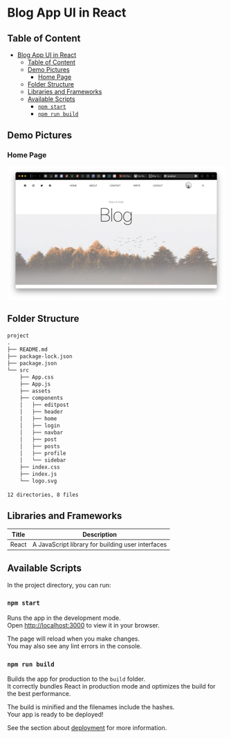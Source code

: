 # Blog App UI in React

## Table of Content

- [Blog App UI in React](#blog-app-ui-in-react)
  - [Table of Content](#table-of-content)
  - [Demo Pictures](#demo-pictures)
    - [Home Page](#home-page)
  - [Folder Structure](#folder-structure)
  - [Libraries and Frameworks](#libraries-and-frameworks)
  - [Available Scripts](#available-scripts)
    - [`npm start`](#npm-start)
    - [`npm run build`](#npm-run-build)

## Demo Pictures

### Home Page

![home](demo/demo_home.png)

## Folder Structure

```
project
.
├── README.md
├── package-lock.json
├── package.json
└── src
    ├── App.css
    ├── App.js
    ├── assets
    ├── components
    │   ├── editpost
    │   ├── header
    │   ├── home
    │   ├── login
    │   ├── navbar
    │   ├── post
    │   ├── posts
    │   ├── profile
    │   └── sidebar
    ├── index.css
    ├── index.js
    └── logo.svg

12 directories, 8 files
```

## Libraries and Frameworks

| Title | Description                                       |
| ----- | ------------------------------------------------- |
| React | A JavaScript library for building user interfaces |

## Available Scripts

In the project directory, you can run:

### `npm start`

Runs the app in the development mode.\
Open [http://localhost:3000](http://localhost:3000) to view it in your browser.

The page will reload when you make changes.\
You may also see any lint errors in the console.

### `npm run build`

Builds the app for production to the `build` folder.\
It correctly bundles React in production mode and optimizes the build for the best performance.

The build is minified and the filenames include the hashes.\
Your app is ready to be deployed!

See the section about [deployment](https://facebook.github.io/create-react-app/docs/deployment) for more information.
